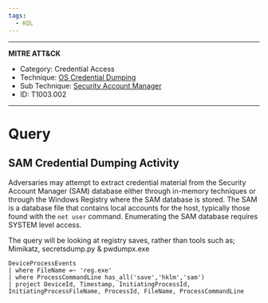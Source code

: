 ```yaml
---
tags:
  - KQL
---
```

---
**MITRE ATT&CK**
- Category: Credential Access
- Technique: [OS Credential Dumping](https://attack.mitre.org/techniques/T1003/)
- Sub Technique: [Security Account Manager](https://attack.mitre.org/techniques/T1003/002/)
- ID: T1003.002
---
# Query

## SAM Credential Dumping Activity

Adversaries may attempt to extract credential material from the Security Account Manager (SAM) database either through in-memory techniques or through the Windows Registry where the SAM database is stored. The SAM is a database file that contains local accounts for the host, typically those found with the `net user` command. Enumerating the SAM database requires SYSTEM level access.

The query will be looking at registry saves, rather than tools such as; Mimikatz, secretsdump.py & pwdumpx.exe

```KQL
DeviceProcessEvents
| where FileName =~ 'reg.exe'
| where ProcessCommandLine has_all('save','hklm','sam')
| project DeviceId, Timestamp, InitiatingProcessId, InitiatingProcessFileName, ProcessId, FileName, ProcessCommandLine
```

